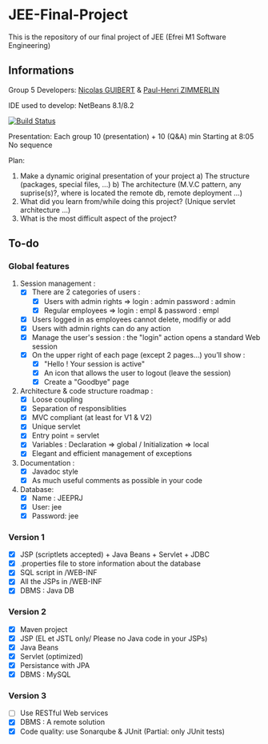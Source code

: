 # JEE-Final-Project

This is the repository of our final project of JEE (Efrei M1 Software Engineering)

## Informations

Group 5
Developers: [Nicolas GUIBERT](https://github.com/GuibertNicolas) & [Paul-Henri ZIMMERLIN](https://github.com/spirou1997)

IDE used to develop: NetBeans 8.1/8.2


[![Build Status](https://dev.azure.com/paul-henrizimmerlin/JEE-EFREI/_apis/build/status/spirou1997.JEE-Final-Project?branchName=master)](https://dev.azure.com/paul-henrizimmerlin/JEE-EFREI/_build/latest?definitionId=4&branchName=master)

Presentation:
Each group 10 (presentation) + 10 (Q&A) min
Starting at 8:05
No sequence

Plan:
1. Make a dynamic original presentation of your project
a) The structure (packages, special files, ...)
b) The architecture (M.V.C pattern, any suprise(s)?, where is located the remote db, remote deployment ...)
2. What did you learn from/while doing this project? (Unique servlet architecture ...)
3. What is the most difficult aspect of the project?

## To-do

### Global features

1. Session management :
    - [x] There are 2 categories of users :
      - [x] Users with admin rights => login : admin password : admin
      - [x] Regular employees => login : empl & password : empl
    - [x] Users logged in as employees cannot delete, modifiy or add
    - [x] Users with admin rights can do any action
    - [x] Manage the user's session : the "login" action opens a standard Web session
    - [x] On the upper right of each page (except 2 pages…) you’ll show :
      - [X] "Hello <user> ! Your session is active"
      - [x] An icon that allows the user to logout (leave the session)
      - [x] Create a "Goodbye" page
      
2. Architecture & code structure roadmap :
    - [x] Loose coupling
    - [x] Separation of responsiblities
    - [x] MVC compliant (at least for V1 & V2)
    - [x] Unique servlet
    - [x] Entry point = servlet
    - [x] Variables : Declaration => global / Initialization => local
    - [x] Elegant and efficient management of exceptions
    
3. Documentation :
    - [x] Javadoc style
    - [x] As much useful comments as possible in your code
    
4. Database:
    - [x] Name : JEEPRJ
    - [x] User: jee
    - [x] Password: jee

### Version 1

- [x] JSP (scriptlets accepted) + Java Beans + Servlet + JDBC
- [x] .properties file to store information about the database
- [x] SQL script in /WEB-INF
- [x] All the JSPs in /WEB-INF
- [x] DBMS : Java DB

### Version 2

- [x] Maven project
- [x] JSP (EL et JSTL only/ Please no Java code in your JSPs)
- [x] Java Beans
- [x] Servlet (optimized)
- [x] Persistance with JPA
- [x] DBMS : MySQL

### Version 3

- [ ] Use RESTful Web services
- [x] DBMS : A remote solution
- [x] Code quality: use Sonarqube & JUnit (Partial: only JUnit tests)
